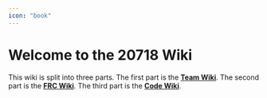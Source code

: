 ```yaml
---
icon: "book"
---
```


# Welcome to the 20718 Wiki

This wiki is split into three parts. The first part is the [**Team Wiki**](/). The second part is the [**FRC Wiki**](/frc). The third part is the [**Code Wiki**](/code).